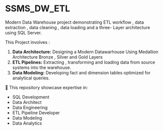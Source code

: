 # SSMS_DW_ETL
Modern Data Warehouse project demonstrating ETL workflow , data extraction , data cleaning , data loading and a three- Layer architecture using SQL Server.

This Project involves :

1) **Data Architecture:** Designing a Modern Datawarhouse Using Medallion Architecture Bronze , Silver and Gold Layers
2) **ETL Pipelines:** Extracting , transforming and loading data from source systems into the  warehouse.
3) **Data Modeling:** Developing fact and dimension tables optimized for analytical queries.

🚀 This repository showcase expertise in:
- SQL Development
- Data Architect
- Data Engineering
- ETL Pipeline Developer
- Data Modeling
- Data Analytics
